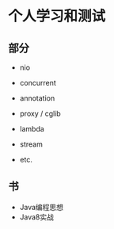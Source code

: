 # 个人学习和测试
## 部分
* nio
* concurrent
* annotation
* proxy / cglib
* lambda
* stream

* etc.

## 书
* Java编程思想
* Java8实战

